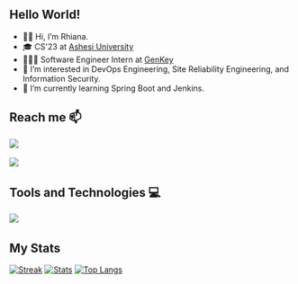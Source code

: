 <link rel="stylesheet" href="https://cdn.jsdelivr.net/gh/devicons/devicon@v2.15.1/devicon.min.css">

## Hello World!
- 👋🏾 Hi, I’m Rhiana.
- 🎓 CS'23 at [Ashesi University](https://www.ashesi.edu.gh)
- 👩🏾‍💻 Software Engineer Intern at [GenKey](https://www.genkey.com/)
- 👀 I’m interested in DevOps Engineering, Site Reliability Engineering, and Information Security.
- 🌱 I’m currently learning Spring Boot and Jenkins.
<!-- - 💞️ I’m looking to collaborate on ... -->
<!-- - 📫 How to reach me ... -->

## Reach me 📫
<a href="https://www.linkedin.com/in/rhianalatifah"><img src="https://skillicons.dev/icons?i=linkedin"/></a>&nbsp;&nbsp;&nbsp;&nbsp;&nbsp;&nbsp;&nbsp;&nbsp;
<!-- <a href="mailto:trhiana@rocketmail.com"><img src="https://skillicons.dev/icons?i=email"/></a>&nbsp;&nbsp;&nbsp;&nbsp;&nbsp;&nbsp;&nbsp;&nbsp; -->
<a href="https://www.twitter.com/coddessug"><img src="https://skillicons.dev/icons?i=twitter"/></a>&nbsp;&nbsp;&nbsp;&nbsp;&nbsp;&nbsp;&nbsp;&nbsp;

## Tools and Technologies 💻
<img src="https://skillicons.dev/icons?i=python,java,html,css,spring,mysql,git,jenkins"/>&nbsp;&nbsp;&nbsp;&nbsp;&nbsp;&nbsp;&nbsp;&nbsp;
<!-- <img src="https://skillicons.dev/icons?i=java"/>&nbsp;&nbsp;&nbsp;&nbsp;&nbsp;&nbsp;&nbsp;&nbsp;
<img src="https://skillicons.dev/icons?i=html"/>&nbsp;&nbsp;&nbsp;&nbsp;&nbsp;&nbsp;&nbsp;&nbsp;&nbsp;
<img src="https://skillicons.dev/icons?i=css"/>&nbsp;&nbsp;&nbsp;&nbsp;&nbsp;&nbsp;&nbsp;&nbsp;&nbsp;
<img src="https://skillicons.dev/icons?i=spring"/>&nbsp;&nbsp;&nbsp;&nbsp;&nbsp;&nbsp;&nbsp;&nbsp; -->

## My Stats
[![Streak](https://github-readme-streak-stats.herokuapp.com/?user=trhiana&theme=algolia)](https://git.io/streak-stats)
[![Stats](https://github-readme-stats.vercel.app/api?username=trhiana&show_icons=true&theme=algolia)](https://github.com/anuraghazra/github-readme-stats)
[![Top Langs](https://github-readme-stats.vercel.app/api/top-langs/?username=trhiana&layout=compact&theme=algolia)](https://github.com/anuraghazra/github-readme-stats)

<!---
trhiana/trhiana is a ✨ special ✨ repository because its `README.md` (this file) appears on your GitHub profile.
You can click the Preview link to take a look at your changes.
--->
